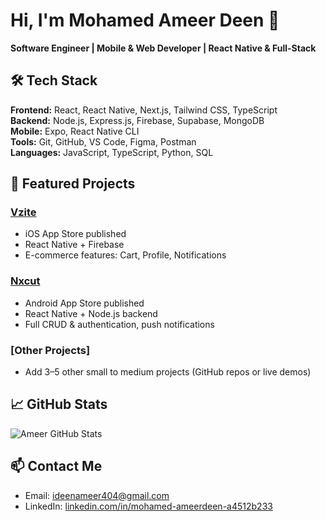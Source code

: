 # Hi, I'm Mohamed Ameer Deen 👋
**Software Engineer | Mobile & Web Developer | React Native & Full-Stack**

## 🛠️ Tech Stack
**Frontend:** React, React Native, Next.js, Tailwind CSS, TypeScript  
**Backend:** Node.js, Express.js, Firebase, Supabase, MongoDB  
**Mobile:** Expo, React Native CLI  
**Tools:** Git, GitHub, VS Code, Figma, Postman  
**Languages:** JavaScript, TypeScript, Python, SQL  

## 📂 Featured Projects
### [Vzite](https://lnkd.in/g6zxm6Qy)
- iOS App Store published
- React Native + Firebase
- E-commerce features: Cart, Profile, Notifications

### [Nxcut](https://play.google.com/store/apps/details?id=com.qdealsllc.nxcut)
- Android App Store published
- React Native + Node.js backend
- Full CRUD & authentication, push notifications

### [Other Projects]
- Add 3–5 other small to medium projects (GitHub repos or live demos)

## 📈 GitHub Stats
![Ameer GitHub Stats](https://github-readme-stats.vercel.app/api?username=ideenameer&show_icons=true&theme=radical)

## 📫 Contact Me
- Email: ideenameer404@gmail.com  
- LinkedIn: [linkedin.com/in/mohamed-ameerdeen-a4512b233](https://www.linkedin.com/in/mohamed-ameerdeen-a4512b233/)
